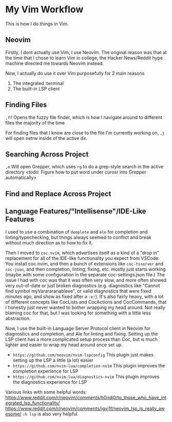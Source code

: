 # My Vim Workflow
This is how I do things in Vim.

## Neovim
Firstly, I dont actually use Vim, I use Neovim. The original reason was that at the time that I chose to learn Vim in college, the Hacker News/Reddit hype machine directed me towards Neovim instead. 

Now, I actually do use it over Vim purposefully for 2 main reasons

1. The integrated :terminal
2. The built-in LSP client

## Finding Files
`,ff` Opens the fuzzy file finder, which is how I navigate around to different files the majority of the time

For finding files that I know are close to the file I'm currently working on, `,j` will open netrw inside of the active dir.

## Searching Across Project
`,e` Will open Grepper, which uses `rg` to do a grep-style search in the active directory
<todo: Figure how to put word under curosr into Grepper automatically>

## Find and Replace Across Project
<todo>

## Language Features/"Intellisense"/IDE-Like Features

I used to use a combination of `deoplete` and `ale` for completion and linting/typechecking, but things always seemed to conflict and break without much direction as to how to fix it.

Then I moved to `coc.nvim`, which advertises itself as a kind of a "drop in" replacement for all of the IDE-like functionality you expect from VSCode. You install coc.nvim, and then a bunch of extensions like `coc-tsserver` and `coc-json`, and then completion, linting, fixing, etc. mostly just starts working (maybe with some configuration in the separate coc-settings.json file.) The issue I had with coc was that it was often very slow, and more often showed very out-of-date or just broken diagnostics (e.g. diagnostics like "Cannot find symbol myVarararariableee", or valid diagnostics that were fixed minutes ago, and show as fixed after a `:e!`). It's also fairly heavy, with a lot of different concepts like CocLists and CocActions and CocCommands, that I honestly just never wanted to bother wrapping my head around. Not really blaming coc for that, but I was looking for something with a little less abstraction.

Now, I use the built-in Language Server Protocol client in Neovim for diagnostics and completion, and Ale for linting and fixing. Setting up the LSP client has a more complicated setup process than Coc, but is much lighter and easier to wrap my head around once set up. 

- `https://github.com/neovim/nvim-lspconfig` This plugin just makes setting up the LSP a little (a lot) easier
- `https://github.com/nvim-lua/completion-nvim` This plugin improves the completion experience for LSP
- `https://github.com/nvim-lua/diagnostics-nvim` This plugin improves the diagnostics experience for LSP

Various links with some helpful words:
https://www.reddit.com/r/neovim/comments/h0ndj0/to_those_who_have_integrated_lsp_functionality/
https://www.reddit.com/r/neovim/comments/igyj1f/neovim_lsp_is_really_awesome/
`:h lsp` is also very helpful
